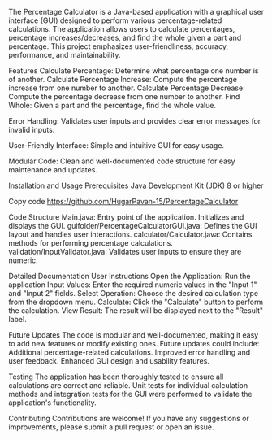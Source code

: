 The Percentage Calculator is a Java-based application with a graphical user interface (GUI) designed to perform various percentage-related calculations. The application allows users to calculate percentages, percentage increases/decreases, and find the whole given a part and percentage. This project emphasizes user-friendliness, accuracy, performance, and maintainability.

Features
Calculate Percentage: Determine what percentage one number is of another.
Calculate Percentage Increase: Compute the percentage increase from one number to another.
Calculate Percentage Decrease: Compute the percentage decrease from one number to another.
Find Whole: Given a part and the percentage, find the whole value.

Error Handling: Validates user inputs and provides clear error messages for invalid inputs.

User-Friendly Interface: Simple and intuitive GUI for easy usage.

Modular Code: Clean and well-documented code structure for easy maintenance and updates.

Installation and Usage
Prerequisites
Java Development Kit (JDK) 8 or higher


Copy code
https://github.com/HugarPavan-15/PercentageCalculator


Code Structure
Main.java: Entry point of the application. Initializes and displays the GUI.
guifolder/PercentageCalculatorGUI.java: Defines the GUI layout and handles user interactions.
calculator/Calculator.java: Contains methods for performing percentage calculations.
validation/InputValidator.java: Validates user inputs to ensure they are numeric.

Detailed Documentation
User Instructions
Open the Application: Run the application 
Input Values: Enter the required numeric values in the "Input 1" and "Input 2" fields.
Select Operation: Choose the desired calculation type from the dropdown menu.
Calculate: Click the "Calculate" button to perform the calculation.
View Result: The result will be displayed next to the "Result" label.

Future Updates
The code is modular and well-documented, making it easy to add new features or modify existing ones. Future updates could include:
Additional percentage-related calculations.
Improved error handling and user feedback.
Enhanced GUI design and usability features.

Testing
The application has been thoroughly tested to ensure all calculations are correct and reliable. Unit tests for individual calculation methods and integration tests for the GUI were performed to validate the application's functionality.

Contributing
Contributions are welcome! If you have any suggestions or improvements, please submit a pull request or open an issue.
